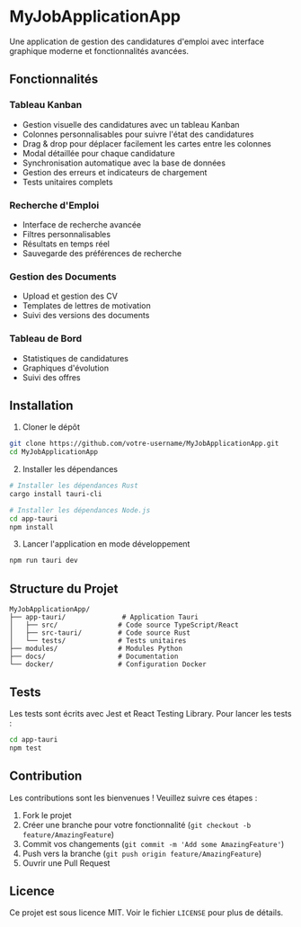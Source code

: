 # MyJobApplicationApp

Une application de gestion des candidatures d'emploi avec interface graphique moderne et fonctionnalités avancées.

## Fonctionnalités

### Tableau Kanban
- Gestion visuelle des candidatures avec un tableau Kanban
- Colonnes personnalisables pour suivre l'état des candidatures
- Drag & drop pour déplacer facilement les cartes entre les colonnes
- Modal détaillée pour chaque candidature
- Synchronisation automatique avec la base de données
- Gestion des erreurs et indicateurs de chargement
- Tests unitaires complets

### Recherche d'Emploi
- Interface de recherche avancée
- Filtres personnalisables
- Résultats en temps réel
- Sauvegarde des préférences de recherche

### Gestion des Documents
- Upload et gestion des CV
- Templates de lettres de motivation
- Suivi des versions des documents

### Tableau de Bord
- Statistiques de candidatures
- Graphiques d'évolution
- Suivi des offres

## Installation

1. Cloner le dépôt
```bash
git clone https://github.com/votre-username/MyJobApplicationApp.git
cd MyJobApplicationApp
```

2. Installer les dépendances
```bash
# Installer les dépendances Rust
cargo install tauri-cli

# Installer les dépendances Node.js
cd app-tauri
npm install
```

3. Lancer l'application en mode développement
```bash
npm run tauri dev
```

## Structure du Projet

```
MyJobApplicationApp/
├── app-tauri/              # Application Tauri
│   ├── src/               # Code source TypeScript/React
│   ├── src-tauri/         # Code source Rust
│   └── tests/             # Tests unitaires
├── modules/               # Modules Python
├── docs/                  # Documentation
└── docker/                # Configuration Docker
```

## Tests

Les tests sont écrits avec Jest et React Testing Library. Pour lancer les tests :

```bash
cd app-tauri
npm test
```

## Contribution

Les contributions sont les bienvenues ! Veuillez suivre ces étapes :

1. Fork le projet
2. Créer une branche pour votre fonctionnalité (`git checkout -b feature/AmazingFeature`)
3. Commit vos changements (`git commit -m 'Add some AmazingFeature'`)
4. Push vers la branche (`git push origin feature/AmazingFeature`)
5. Ouvrir une Pull Request

## Licence

Ce projet est sous licence MIT. Voir le fichier `LICENSE` pour plus de détails. 